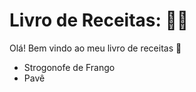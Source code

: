 # Livro de Receitas: :man_cook:

Olá! Bem vindo ao meu livro de receitas :wave:

- Strogonofe de Frango
- Pavê